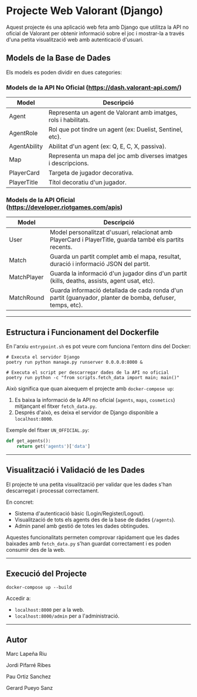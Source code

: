 
# Projecte Web Valorant (Django)

Aquest projecte és una aplicació web feta amb Django que utilitza la API no oficial de Valorant per obtenir informació sobre el joc i mostrar-la a través d'una petita visualització web amb autenticació d'usuari.

## Models de la Base de Dades

Els models es poden dividir en dues categories:

### Models de la API No Oficial (https://dash.valorant-api.com/)

| Model        | Descripció |
|--------------|------------|
| Agent        | Representa un agent de Valorant amb imatges, rols i habilitats. |
| AgentRole    | Rol que pot tindre un agent (ex: Duelist, Sentinel, etc). |
| AgentAbility | Abilitat d'un agent (ex: Q, E, C, X, passiva). |
| Map          | Representa un mapa del joc amb diverses imatges i descripcions. |
| PlayerCard   | Targeta de jugador decorativa. |
| PlayerTitle  | Títol decoratiu d'un jugador. |

### Models de la API Oficial (https://developer.riotgames.com/apis)

| Model        | Descripció |
|--------------|------------|
| User         | Model personalitzat d'usuari, relacionat amb PlayerCard i PlayerTitle, guarda també els partits recents. |
| Match        | Guarda un partit complet amb el mapa, resultat, duració i informació JSON del partit. |
| MatchPlayer  | Guarda la informació d'un jugador dins d'un partit (kills, deaths, assists, agent usat, etc). |
| MatchRound   | Guarda informació detallada de cada ronda d'un partit (guanyador, planter de bomba, defuser, temps, etc). |

---

## Estructura i Funcionament del Dockerfile

En l'arxiu `entrypoint.sh` es pot veure com funciona l'entorn dins del Docker:

```
# Executa el servidor Django
poetry run python manage.py runserver 0.0.0.0:8000 &

# Executa el script per descarregar dades de la API no oficial
poetry run python -c "from scripts.fetch_data import main; main()"
```

Això significa que quan aixequem el projecte amb `docker-compose up`:

1. Es baixa la informació de la API no oficial (`agents`, `maps`, `cosmetics`) mitjançant el fitxer `fetch_data.py`.
2. Després d'això, es deixa el servidor de Django disponible a `localhost:8000`.

Exemple del fitxer `UN_OFFICIAL.py`:

```python
def get_agents():
    return get('agents')['data']
```

---

## Visualització i Validació de les Dades

El projecte té una petita visualització per validar que les dades s'han descarregat i processat correctament.

En concret:

- Sistema d'autenticació bàsic (Login/Register/Logout).
- Visualització de tots els agents des de la base de dades (`/agents`).
- Admin panel amb gestió de totes les dades obtingudes.

Aquestes funcionalitats permeten comprovar ràpidament que les dades baixades amb `fetch_data.py` s'han guardat correctament i es poden consumir des de la web.

---

## Execució del Projecte

```
docker-compose up --build
```

Accedir a:
- `localhost:8000` per a la web.
- `localhost:8000/admin` per a l'administració.

---

## Autor

Marc Lapeña Riu

Jordi Pifarré Ribes

Pau Ortiz Sanchez

Gerard Pueyo Sanz
